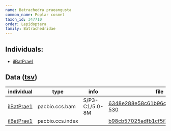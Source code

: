 ```yaml
---
name: Batrachedra praeangusta
common_name: Poplar cosmet
taxon_id: 347710
order: Lepidoptera
family: Batrachedridae
---
```


## Individuals:

  * [ilBatPrae1](ilBatPrae1.md)

## Data ([tsv](Batrachedra_praeangusta_data.tsv))

| individual | type | info | file |
| ---------- | ---- | ---- | ---- |
| [ilBatPrae1](ilBatPrae1.md) | pacbio.ccs.bam | S/P3-C1/5.0-8M | [6348e288e58c61b96ca22aeae2f4f7e9-530](https://darwin.cog.sanger.ac.uk/insects/Batrachedra_praeangusta/ilBatPrae1/genomic_data/pacbio/m64016_191123_233709.ccs.bam) |
| [ilBatPrae1](ilBatPrae1.md) | pacbio.ccs.index |  | [b98cb57025adfb1cf5f36571918550e6](https://darwin.cog.sanger.ac.uk/insects/Batrachedra_praeangusta/ilBatPrae1/genomic_data/pacbio/m64016_191123_233709.ccs.bam.pbi) |
